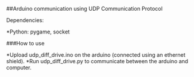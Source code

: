 ##Arduino communication using UDP Communication Protocol

Dependencies:

*Python: pygame, socket

###How to use

*Upload udp_diff_drive.ino on the arduino (connected using an ethernet shield).
*Run udp_diff_drive.py to communicate between the arduino and computer.

